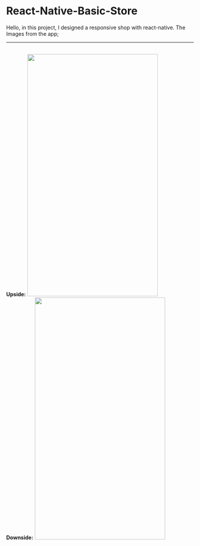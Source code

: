 # React-Native-Basic-Store

Hello, in this project, I designed a responsive shop with react-native.
The Images from the app;
<hr>

<br>
<b>Upside:</b>

<img src="https://user-images.githubusercontent.com/99321522/215326537-cf01cb8e-bb86-429e-87cc-ec83cc0acbda.png" width="350" height="650" />
<br>
<b>Downside:</b>
<img src="https://user-images.githubusercontent.com/99321522/215326629-6a734803-36f1-44b3-b22e-d5d96b6dbf8c.png" width="350" height="650" />

